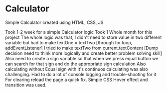 # Calculator
Simple Calculator created using HTML, CSS, JS

Took 1-2 week for a simple Calculator logic
Took 1 Whole month for this project
The whole logic was that, I didn't need to store value in two different variable but had to make textOne = textTwo [through for loop, addEventListener]
I tried to make textTwo from current.textContent [Dump decision need to think more logically and create better problem solving skill]
Also need to create a sign variable so that when we press equal button we can search for that sign and do the appropriate sign calculation
Also calculating without Equal sign with it's continuos calculating was also challenging. Had to do a lot of console logging and trouble-shooting for it 
For clearing reload the page a quick fix.
Simple CSS Hover effect and transition was used.

